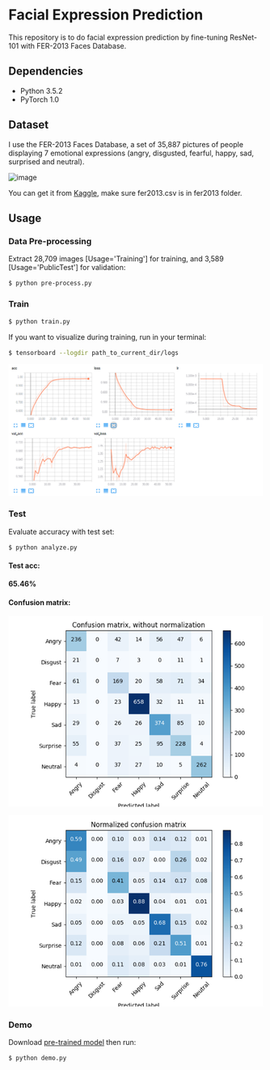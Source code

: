 # Facial Expression Prediction


This repository is to do facial expression prediction by fine-tuning ResNet-101 with FER-2013 Faces Database.


## Dependencies

- Python 3.5.2
- PyTorch 1.0

## Dataset

I use the FER-2013 Faces Database, a set of 35,887 pictures of people displaying 7 emotional expressions (angry, disgusted, fearful, happy, sad, surprised and neutral).

 ![image](https://github.com/foamliu/Facial-Expression-Prediction/raw/master/images/random.png)

You can get it from [Kaggle](https://www.kaggle.com/c/challenges-in-representation-learning-facial-expression-recognition-challenge/data), make sure fer2013.csv is in fer2013 folder.

## Usage

### Data Pre-processing
Extract 28,709 images [Usage='Training'] for training, and 3,589 [Usage='PublicTest'] for validation:
```bash
$ python pre-process.py
```
  
### Train
```bash
$ python train.py
```

If you want to visualize during training, run in your terminal:
```bash
$ tensorboard --logdir path_to_current_dir/logs
```

 ![image](https://github.com/foamliu/Facial-Expression-Prediction-v2/raw/master/images/train.png)



### Test
Evaluate accuracy with test set:
```bash
$ python analyze.py
```

#### Test acc: 
**65.46%**

#### Confusion matrix:

 ![image](https://github.com/foamliu/Facial-Expression-Prediction-v2/raw/master/images/confusion_matrix_not_normalized.png)

 ![image](https://github.com/foamliu/Facial-Expression-Prediction-v2/raw/master/images/confusion_matrix_normalized.png)


### Demo
Download [pre-trained model](https://github.com/foamliu/Facial-Expression-Prediction-v2/releases/download/v1.0/facial_expression.pt) then run:

```bash
$ python demo.py
```
